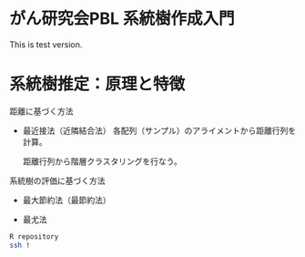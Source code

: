 # がん研究会PBL 系統樹作成入門
This is test version.

# 系統樹推定：原理と特徴

距離に基づく方法
* 最近接法（近隣結合法）
  各配列（サンプル）のアライメントから距離行列を計算。
  
  距離行列から階層クラスタリングを行なう。

系統樹の評価に基づく方法
* 最大節約法（最節約法）

* 最尤法

```bash
R repository
ssh !
```

